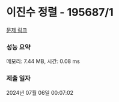 # 이진수 정렬 - 195687/1 

[문제 링크](https://level.goorm.io/exam/195687/%EC%9D%B4%EC%A7%84%EC%88%98-%EC%A0%95%EB%A0%AC/quiz/1) 

### 성능 요약

메모리: 7.44 MB, 시간: 0.08 ms

### 제출 일자

2024년 07월 06일 00:07:02

